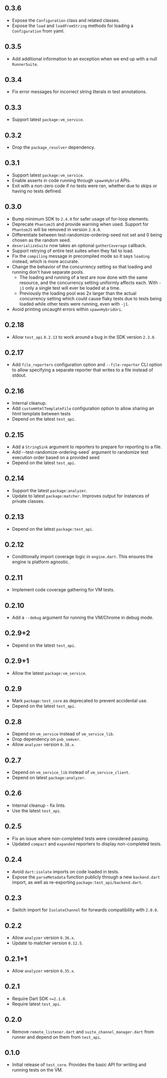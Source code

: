 ## 0.3.6

* Expose the `Configuration` class and related classes.
* Expose the `load` and `loadFromString` methods for loading a `Configuration`
  from yaml.

## 0.3.5

* Add additional information to an exception when we end up with a null
  `RunnerSuite`.

## 0.3.4

* Fix error messages for incorrect string literals in test annotations.

## 0.3.3

* Support latest `package:vm_service`.

## 0.3.2

* Drop the `package_resolver` dependency.

## 0.3.1

* Support latest `package:vm_service`.
* Enable asserts in code running through `spawnHybrid` APIs.
* Exit with a non-zero code if no tests were ran, whether due to skips or having
  no tests defined.

## 0.3.0

* Bump minimum SDK to `2.4.0` for safer usage of for-loop elements.
* Deprecate `PhantomJS` and provide warning when used. Support for `PhantomJS`
  will be removed in version `2.0.0`.
* Differentiate between test-randomize-ordering-seed not set and 0 being chosen
  as the random seed.
* `deserializeSuite` now takes an optional `gatherCoverage` callback.
* Support retrying of entire test suites when they fail to load.
* Fix the `compiling` message in precompiled mode so it says `loading` instead,
  which is more accurate.
* Change the behavior of the concurrency setting so that loading and running
  don't have separate pools.
  * The loading and running of a test are now done with the same resource, and
    the concurrency setting uniformly affects each. With `-j1` only a single
    test will ever be loaded at a time.
  * Previously the loading pool was 2x larger than the actual concurrency
    setting which could cause flaky tests due to tests being loaded while
    other tests were running, even with `-j1`.
* Avoid printing uncaught errors within `spawnHybridUri`.

## 0.2.18

* Allow `test_api` `0.2.13` to work around a bug in the SDK version `2.3.0`.

## 0.2.17

* Add `file_reporters` configuration option and `--file-reporter` CLI option to
  allow specifying a separate reporter that writes to a file instead of stdout.

## 0.2.16

* Internal cleanup.
* Add `customHtmlTemplateFile` configuration option to allow sharing an
  html template between tests
* Depend on the latest `test_api`.

## 0.2.15

* Add a `StringSink` argument to reporters to prepare for reporting to a file.
* Add --test-randomize-ordering-seed` argument to randomize test
execution order based on a provided seed
* Depend on the latest `test_api`.

## 0.2.14

* Support the latest `package:analyzer`.
* Update to latest `package:matcher`. Improves output for instances of private
  classes.

## 0.2.13

* Depend on the latest `package:test_api`.

## 0.2.12

* Conditionally import coverage logic in `engine.dart`. This ensures the engine
  is platform agnostic.

## 0.2.11

* Implement code coverage gathering for VM tests.

## 0.2.10

* Add a `--debug` argument for running the VM/Chrome in debug mode.

## 0.2.9+2

* Depend on the latest `test_api`.

## 0.2.9+1

* Allow the latest `package:vm_service`.

## 0.2.9

* Mark `package:test_core` as deprecated to prevent accidental use.
* Depend on the latest `test_api`.

## 0.2.8

* Depend on `vm_service` instead of `vm_service_lib`.
* Drop dependency on `pub_semver`.
* Allow `analyzer` version `0.38.x`.

## 0.2.7

* Depend on `vm_service_lib` instead of `vm_service_client`.
* Depend on latest `package:analyzer`.

## 0.2.6

* Internal cleanup - fix lints.
* Use the latest `test_api`.

## 0.2.5

* Fix an issue where non-completed tests were considered passing.
* Updated `compact` and `expanded` reporters to display non-completed tests.

## 0.2.4

* Avoid `dart:isolate` imports on code loaded in tests.
* Expose the `parseMetadata` function publicly through a new `backend.dart`
  import, as well as re-exporting `package:test_api/backend.dart`.

## 0.2.3

* Switch import for `IsolateChannel` for forwards compatibility with `2.0.0`.

## 0.2.2

* Allow `analyzer` version `0.36.x`.
* Update to matcher version `0.12.5`.

## 0.2.1+1

* Allow `analyzer` version `0.35.x`.

## 0.2.1

* Require Dart SDK `>=2.1.0`.
* Require latest `test_api`.

## 0.2.0

* Remove `remote_listener.dart` and `suite_channel_manager.dart` from runner
  and depend on them from `test_api`.

## 0.1.0

* Initial release of `test_core`. Provides the basic API for writing and running
  tests on the VM.
